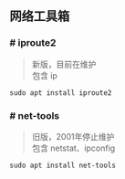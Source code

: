 ## 网络工具箱
### # iproute2
> 新版，目前在维护  
> 包含 ip
```
sudo apt install iproute2
```
### # net-tools
> 旧版，2001年停止维护  
> 包含 netstat、ipconfig
```
sudo apt install net-tools
```
